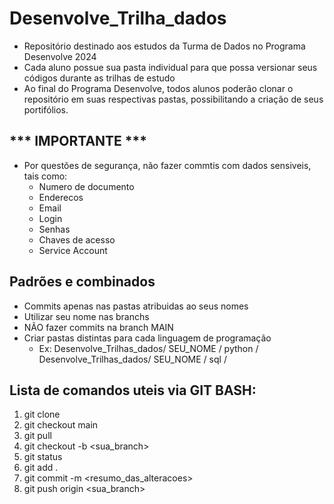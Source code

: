 # Desenvolve_Trilha_dados

- Repositório destinado aos estudos da Turma de Dados no Programa Desenvolve 2024
- Cada aluno possue sua pasta individual para que possa versionar seus códigos durante as trilhas de estudo
- Ao final do Programa Desenvolve, todos alunos poderão clonar o repositório em suas respectivas pastas, possibilitando a criação de seus portifólios.

## *** IMPORTANTE *** ##
- Por questões de segurança, não fazer commtis com dados sensiveis, tais como:
  - Numero de documento
  - Enderecos
  - Email
  - Login
  - Senhas
  - Chaves de acesso
  - Service Account

## Padrões e combinados
- Commits apenas nas pastas atribuidas ao seus nomes
- Utilizar seu nome nas branchs
- NÃO fazer commits na branch MAIN
- Criar pastas distintas para cada linguagem de programação
  -  Ex: Desenvolve_Trilhas_dados/ SEU_NOME / python /
         Desenvolve_Trilhas_dados/ SEU_NOME / sql /       

  
## Lista de comandos uteis via GIT BASH:
1. git clone <URL>
2. git checkout main
3. git pull
4. git checkout -b <sua_branch>
5. git status
6. git add .
7. git commit -m <resumo_das_alteracoes>
8. git push origin <sua_branch> 
 
